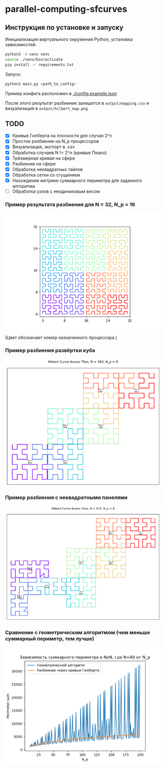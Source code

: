 # parallel-computing-sfcurves

## Инструкция по установке и запуску 

Инициализация виртуального окружения Python, установка зависимостей:

```bash
python3 -m venv venv 
source ./venv/bin/activate 
pip install -r requirements.txt
```

Запуск: 
```bash
python3 main.py <path_to_config>
```

Пример конфига расположен в [./config.example.json](config.example.json)

После этого результат разбиения запишется в `output/mapping.csv` и визуализация в `output/hilbert_map.png`

## TODO 
- [x] Кривые Гилберта на плоскости для случая 2^n 
- [x] Простое разбиение на N_p процессоров 
- [x] Визуализация, экспорт в .csv 
- [x] Обработка случаев N != 2^n (кривые Пеано)
- [x] Трёхмерная кривая на сфере 
- [x] Разбиение на сфере
- [x] Обработка неквадратных тайлов
- [x] Обработка сетки со сгущением 
- [x] Нахождение метрики суммарного периметра для заданного алгоритма
- [ ] Обработка узлов с неодинаковым весом

### Пример результата разбиения для N = 32, N_p = 16
![hilbert_32x32_into_16.png](docs/imgs/hilbert_32x32_into_16.png)

(Цвет обозначает номер назначенного процессора.) 

### Пример разбиения развёртки куба
![hilbert_map.png](docs/imgs/hilbert_map.png)

### Пример разбиения с неквадратными панелями
![hilbert_map.png](docs/imgs/hilbert_map_non_square.png)

### Сравнение с геометрическим алгоритмом (чем меньше суммарный периметр, тем лучше)
![hilbert_vs_geometric.png](docs/imgs/hilbert_vs_geometric.png)
